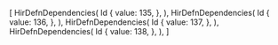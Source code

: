 [
    HirDefnDependencies(
        Id {
            value: 135,
        },
    ),
    HirDefnDependencies(
        Id {
            value: 136,
        },
    ),
    HirDefnDependencies(
        Id {
            value: 137,
        },
    ),
    HirDefnDependencies(
        Id {
            value: 138,
        },
    ),
]